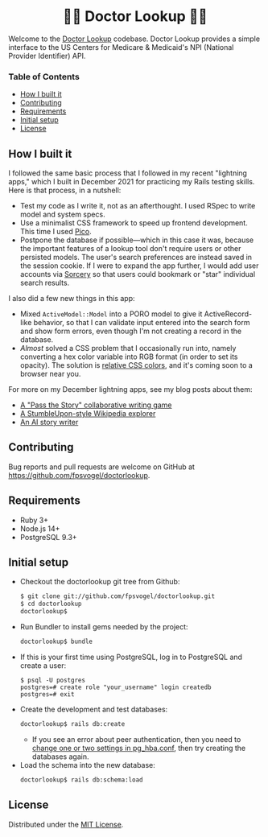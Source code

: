 <h1 align="center">👩‍⚕️ Doctor Lookup 👨‍⚕️</h1>

Welcome to the [Doctor Lookup](https://doctorlookup.herokuapp.com/) codebase. Doctor Lookup provides a simple interface to the US Centers for Medicare & Medicaid's NPI (National Provider Identifier) API.

### Table of Contents

- [How I built it](#how-i-built-it)
- [Contributing](#contributing)
- [Requirements](#requirements)
- [Initial setup](#initial-setup)
- [License](#license)

## How I built it

I followed the same basic process that I followed in my recent "lightning apps," which I built in December 2021 for practicing my Rails testing skills. Here is that process, in a nutshell:

- Test my code as I write it, not as an afterthought. I used RSpec to write model and system specs.
- Use a minimalist CSS framework to speed up frontend development. This time I used [Pico](https://picocss.com/).
- Postpone the database if possible—which in this case it was, because the important features of a lookup tool don't require users or other persisted models. The user's search preferences are instead saved in the session cookie. If I were to expand the app further, I would add user accounts via [Sorcery](https://github.com/Sorcery/sorcery) so that users could bookmark or "star" individual search results.

I also did a few new things in this app:

- Mixed `ActiveModel::Model` into a PORO model to give it ActiveRecord-like behavior, so that I can validate input entered into the search form and show form errors, even though I'm not creating a record in the database.
- *Almost* solved a CSS problem that I occasionally run into, namely converting a hex color variable into RGB format (in order to set its opacity). The solution is [relative CSS colors](https://blog.jim-nielsen.com/2021/css-relative-colors), and it's coming soon to a browser near you.

For more on my December lightning apps, see my blog posts about them:

- [A "Pass the Story" collaborative writing game](https://fpsvogel.com/posts/2021/pass-the-story-collaborative-writing-game)
- [A StumbleUpon-style Wikipedia explorer](https://fpsvogel.com/posts/2021/wikipedia-explorer-discover-articles-like-stumbleupon)
- [An AI story writer](https://fpsvogel.com/posts/2021/gpt3-ai-story-writer)

## Contributing

Bug reports and pull requests are welcome on GitHub at https://github.com/fpsvogel/doctorlookup.

## Requirements

- Ruby 3+
- Node.js 14+
- PostgreSQL 9.3+

## Initial setup

- Checkout the doctorlookup git tree from Github:
    ```sh
    $ git clone git://github.com/fpsvogel/doctorlookup.git
    $ cd doctorlookup
    doctorlookup$
    ```
- Run Bundler to install gems needed by the project:
    ```sh
    doctorlookup$ bundle
    ```
- If this is your first time using PostgreSQL, log in to PostgreSQL and create a user:
    ```
    $ psql -U postgres
    postgres=# create role "your_username" login createdb
    postgres=# exit
    ```
- Create the development and test databases:
    ```sh
    doctorlookup$ rails db:create
    ```
  - If you see an error about peer authentication, then you need to [change one or two settings in pg_hba.conf](https://stackoverflow.com/questions/18664074/getting-error-peer-authentication-failed-for-user-postgres-when-trying-to-ge), then try creating the databases again.
- Load the schema into the new database:
    ```sh
    doctorlookup$ rails db:schema:load
    ```

## License

Distributed under the [MIT License](https://opensource.org/licenses/MIT).
